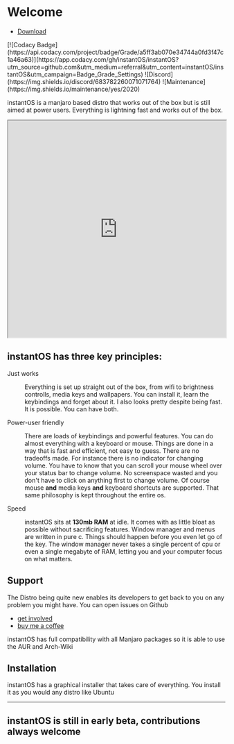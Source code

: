 # Welcome
<ul class="actions">
    <li><a href="https://sourceforge.net/projects/instantos/files/latest/download" class="button special icon fa-download">Download</a></li>
</ul>
[![Codacy Badge](https://api.codacy.com/project/badge/Grade/a5ff3ab070e34744a0fd3f47c1a46a63)](https://app.codacy.com/gh/instantOS/instantOS?utm_source=github.com&utm_medium=referral&utm_content=instantOS/instantOS&utm_campaign=Badge_Grade_Settings)
![Discord](https://img.shields.io/discord/683782260071071764)
![Maintenance](https://img.shields.io/maintenance/yes/2020)

instantOS is a manjaro based distro that works out of the box but is still aimed at power users.
Everything is lightning fast and works out of the box.

<div align="center">
    <iframe width="100%" height="500px" src="https://www.youtube.com/embed/9J1sWrmhJGU" frameborder="10" allow="accelerometer; autoplay; encrypted-media; gyroscope; picture-in-picture" allowfullscreen></iframe>
</div>

## instantOS has three key principles:

<dl>
    <dt>Just works</dt>
    <dd>
        <p>Everything is set up straight out of the box, from wifi to brightness controlls, media keys and wallpapers. You can install it, learn the keybindings and forget about it. I also looks pretty despite being fast. It is possible. You can have both. </p>
    </dd>
    <dt>Power-user friendly</dt>
    <dd>
        <p>There are loads of keybindings and powerful features. You can do almost everything with a keyboard or mouse. Things are done in a way that is fast and efficient, not easy to guess. There are no tradeoffs made. For instance there is no indicator for changing volume. You have to know that you can scroll your mouse wheel over your status bar to change volume. No screenspace wasted and you don't have to click on anything first to change volume. Of course mouse <b>and</b> media keys <b>and</b> keyboard shortcuts are supported. That same philosophy is kept throughout the entire os. </p>
    </dd>
    <dt>Speed</dt>
    <dd>
        <p>instantOS sits at <b>130mb RAM</b> at idle. It comes with as little bloat as possible without sacrificing features.
        Window manager and menus are written in pure c. Things should happen before you even let go of the key. The window manager never takes a single percent of cpu or even a single megabyte of RAM, letting you and your computer focus on what matters. 
        </p>
    </dd>
</dl>

## Support

The Distro being quite new enables its developers to get back to you on any problem you might have. 
You can open issues on Github

<ul class="actions">
    <li><a href="https://github.com/instantos" class="button special icon fa-github">get involved</a></li>
    <li><a href="https://www.buymeacoffee.com/paperbenni" class="button special icon fa-coffee">buy me a coffee</a></li>

</ul>

instantOS has full compatibility with all Manjaro packages so it is able to use the AUR and Arch-Wiki

## Installation

instantOS has a graphical installer that takes care of everything.
You install it as you would any distro like Ubuntu

--------

## instantOS is still in early beta, contributions always welcome

